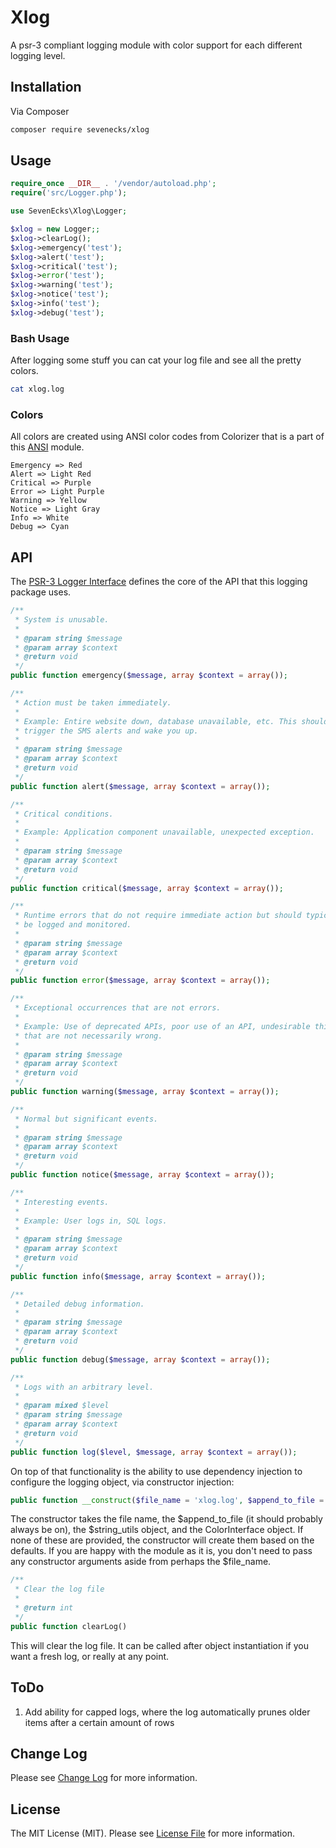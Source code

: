 # Xlog

A psr-3 compliant logging module with color support for each different logging level.

## Installation

Via Composer

```bash
composer require sevenecks/xlog
```

## Usage

```php
require_once __DIR__ . '/vendor/autoload.php';
require('src/Logger.php');

use SevenEcks\Xlog\Logger;

$xlog = new Logger;;
$xlog->clearLog();
$xlog->emergency('test');
$xlog->alert('test');
$xlog->critical('test');
$xlog->error('test');
$xlog->warning('test');
$xlog->notice('test');
$xlog->info('test');
$xlog->debug('test');
```

### Bash Usage

After logging some stuff you can cat your log file and see all the pretty colors.

```bash
cat xlog.log
```

### Colors

All colors are created using ANSI color codes from Colorizer that is a part of this [ANSI](https://github.com/SevenEcks/ansi) module.

```
Emergency => Red
Alert => Light Red
Critical => Purple
Error => Light Purple
Warning => Yellow
Notice => Light Gray
Info => White
Debug => Cyan
```

## API

The [PSR-3 Logger Interface](https://github.com/php-fig/fig-standards/blob/master/accepted/PSR-3-logger-interface.md) defines the core of the API that this logging package uses.

```php
/**
 * System is unusable.
 *
 * @param string $message
 * @param array $context
 * @return void
 */
public function emergency($message, array $context = array());

/**
 * Action must be taken immediately.
 *
 * Example: Entire website down, database unavailable, etc. This should
 * trigger the SMS alerts and wake you up.
 *
 * @param string $message
 * @param array $context
 * @return void
 */
public function alert($message, array $context = array());

/**
 * Critical conditions.
 *
 * Example: Application component unavailable, unexpected exception.
 *
 * @param string $message
 * @param array $context
 * @return void
 */
public function critical($message, array $context = array());

/**
 * Runtime errors that do not require immediate action but should typically
 * be logged and monitored.
 *
 * @param string $message
 * @param array $context
 * @return void
 */
public function error($message, array $context = array());

/**
 * Exceptional occurrences that are not errors.
 *
 * Example: Use of deprecated APIs, poor use of an API, undesirable things
 * that are not necessarily wrong.
 *
 * @param string $message
 * @param array $context
 * @return void
 */
public function warning($message, array $context = array());

/**
 * Normal but significant events.
 *
 * @param string $message
 * @param array $context
 * @return void
 */
public function notice($message, array $context = array());

/**
 * Interesting events.
 *
 * Example: User logs in, SQL logs.
 *
 * @param string $message
 * @param array $context
 * @return void
 */
public function info($message, array $context = array());

/**
 * Detailed debug information.
 *
 * @param string $message
 * @param array $context
 * @return void
 */
public function debug($message, array $context = array());

/**
 * Logs with an arbitrary level.
 *
 * @param mixed $level
 * @param string $message
 * @param array $context
 * @return void
 */
public function log($level, $message, array $context = array());
```

On top of that functionality is the ability to use dependency injection to configure the logging object, via constructor injection:

```php
public function __construct($file_name = 'xlog.log', $append_to_file = true, $string_utils = null, ColorInterface $colorize = null)
```

The constructor takes the file name, the $append_to_file (it should probably always be on), the $string_utils object, and the ColorInterface object. If none of these are provided, the constructor will create them based on the defaults. If you are happy with the module as it is, you don't need to pass any constructor arguments aside from perhaps the $file_name.

```php
/**
 * Clear the log file
 *
 * @return int
 */
public function clearLog()
```

This will clear the log file. It can be called after object instantiation if you want a fresh log, or really at any point.

## ToDo

1. Add ability for capped logs, where the log automatically prunes older items after a certain amount of rows

## Change Log
Please see [Change Log](CHANGELOG.md) for more information.

## License

The MIT License (MIT). Please see [License File](LICENSE.md) for more information.
